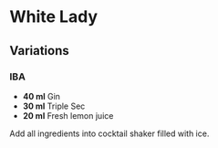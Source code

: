 # White Lady

## Variations

### IBA

* **40 ml** Gin
* **30 ml** Triple Sec
* **20 ml** Fresh lemon juice

Add all ingredients into cocktail shaker filled with ice.
